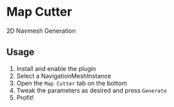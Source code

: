 # Map Cutter

2D Navmesh Generation

## Usage

1. Install and enable the plugin
2. Select a NavigationMeshInstance
3. Open the `Map Cutter` tab on the bottom
4. Tweak the parameters as desired and press `Generate`
5. Profit!
